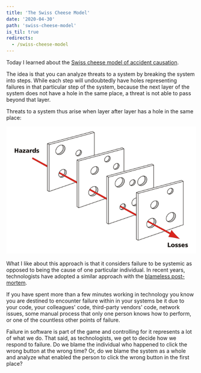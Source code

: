 ```yaml
---
title: 'The Swiss Cheese Model'
date: '2020-04-30'
path: 'swiss-cheese-model'
is_til: true
redirects:
  - /swiss-cheese-model
---
```


Today I learned about the [Swiss cheese model of accident causation](https://en.wikipedia.org/wiki/Swiss_cheese_model).

The idea is that you can analyze threats to a system by breaking the system into steps. While each step will undoubtedly have holes representing failures in that particular step of the system, because the next layer of the system does not have a hole in the same place, a threat is not able to pass beyond that layer.

Threats to a system thus arise when layer after layer has a hole in the same place:

![Swiss cheese model of accident causation](./swiss_cheese_model_of_accident_causation.png)

What I like about this approach is that it considers failure to be systemic as opposed to being the cause of one particular individual. In recent years, technologists have adopted a similar approach with the [blameless post-mortem](https://codeascraft.com/2012/05/22/blameless-postmortems/).

If you have spent more than a few minutes working in technology you know you are destined to encounter failure within in your systems be it due to your code, your colleagues' code, third-party vendors' code, network issues, some manual process that only one person knows how to perform, or one of the countless other points of failure.

Failure in software is part of the game and controlling for it represents a lot of what we do. That said, as technologists, we get to decide how we respond to failure. Do we blame the individual who happened to click the wrong button at the wrong time? Or, do we blame the system as a whole and analyze what enabled the person to click the wrong button in the first place?
